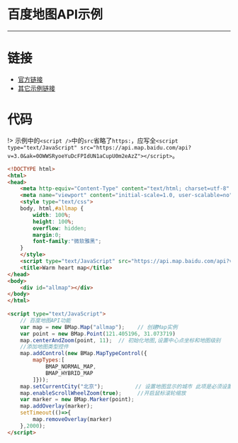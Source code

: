 #  百度地图API示例

---

# 链接

- [官方链接](http://lbsyun.baidu.com/jsdemo.htm#a1_2)
- [其它示例链接](https://blog.csdn.net/dosthing/article/details/85223254)

# 代码

!> 示例中的`<script />`中的`src`省略了`https:`，应写全`<script type="text/JavaScript" src="https://api.map.baidu.com/api?v=3.0&ak=0OWWSRyoeYuDcFPIdUN1aCupU0m2eAzZ"></script>`。

```html
<!DOCTYPE html>
<html>
<head>
	<meta http-equiv="Content-Type" content="text/html; charset=utf-8" />
	<meta name="viewport" content="initial-scale=1.0, user-scalable=no" />
	<style type="text/css">
	body, html,#allmap {
		width: 100%;
		height: 100%;
		overflow: hidden;
		margin:0;
		font-family:"微软雅黑"; 
	}
	</style>
	<script type="text/JavaScript" src="https://api.map.baidu.com/api?v=3.0&ak=0OWWSRyoeYuDcFPIdUN1aCupU0m2eAzZ"></script>
	<title>Warm heart map</title>
</head>
<body>
	<div id="allmap"></div>
</body>
</html>
 
<script type="text/JavaScript">
	// 百度地图API功能
	var map = new BMap.Map("allmap");    // 创建Map实例
	var point = new BMap.Point(121.405196, 31.073719)
	map.centerAndZoom(point, 11);  // 初始化地图,设置中心点坐标和地图级别
	//添加地图类型控件
	map.addControl(new BMap.MapTypeControl({
		mapTypes:[
            BMAP_NORMAL_MAP,
            BMAP_HYBRID_MAP
        ]}));	  
	map.setCurrentCity("北京");          // 设置地图显示的城市 此项是必须设置的
	map.enableScrollWheelZoom(true);     //开启鼠标滚轮缩放
	var marker = new BMap.Marker(point);
	map.addOverlay(marker);
	setTimeout(()=>{
		map.removeOverlay(marker)
	},2000);
</script>
```